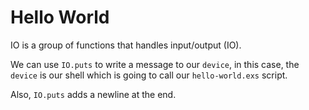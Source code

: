 # Hello World

IO is a group of functions that handles input/output (IO).

We can use `IO.puts` to write a message to our `device`, in this case, the `device` is our shell which is going to call our `hello-world.exs` script.

Also, `IO.puts` adds a newline at the end.